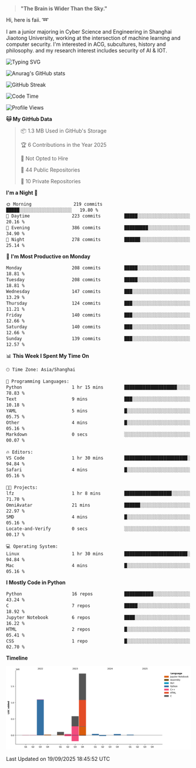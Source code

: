 > **"The Brain is Wider Than the Sky."**

  Hi, here is faii. :loop:  
  
  I am a junior majoring in Cyber Science and Engineering in Shanghai Jiaotong University, working at the intersection
  of machine learning and computer security. I'm interested in ACG, subcultures, history and philosophy. and my research interest includes security of AI & IOT.

![Typing SVG](https://readme-typing-svg.demolab.com/?lines=Any+sufficiently+advanced+technology+is+indistinguishable+from+magic;On+my+way+to+be+a+*magician*)

![Anurag's GitHub stats](https://github-readme-stats.vercel.app/api?username=faiimea)

![GitHub Streak](https://streak-stats.demolab.com/?user=faiimea)

<!--START_SECTION:waka-->
![Code Time](http://img.shields.io/badge/Code%20Time-828%20hrs%205%20mins-blue)

![Profile Views](http://img.shields.io/badge/Profile%20Views-0-blue)

**🐱 My GitHub Data** 

> 📦 1.3 MB Used in GitHub's Storage 
 > 
> 🏆 6 Contributions in the Year 2025
 > 
> 🚫 Not Opted to Hire
 > 
> 📜 44 Public Repositories 
 > 
> 🔑 10 Private Repositories 
 > 
**I'm a Night 🦉** 

```text
🌞 Morning                219 commits         █████░░░░░░░░░░░░░░░░░░░░   19.80 % 
🌆 Daytime                223 commits         █████░░░░░░░░░░░░░░░░░░░░   20.16 % 
🌃 Evening                386 commits         █████████░░░░░░░░░░░░░░░░   34.90 % 
🌙 Night                  278 commits         ██████░░░░░░░░░░░░░░░░░░░   25.14 % 
```
📅 **I'm Most Productive on Monday** 

```text
Monday                   208 commits         █████░░░░░░░░░░░░░░░░░░░░   18.81 % 
Tuesday                  208 commits         █████░░░░░░░░░░░░░░░░░░░░   18.81 % 
Wednesday                147 commits         ███░░░░░░░░░░░░░░░░░░░░░░   13.29 % 
Thursday                 124 commits         ███░░░░░░░░░░░░░░░░░░░░░░   11.21 % 
Friday                   140 commits         ███░░░░░░░░░░░░░░░░░░░░░░   12.66 % 
Saturday                 140 commits         ███░░░░░░░░░░░░░░░░░░░░░░   12.66 % 
Sunday                   139 commits         ███░░░░░░░░░░░░░░░░░░░░░░   12.57 % 
```


📊 **This Week I Spent My Time On** 

```text
🕑︎ Time Zone: Asia/Shanghai

💬 Programming Languages: 
Python                   1 hr 15 mins        ████████████████████░░░░░   78.83 % 
Text                     9 mins              ███░░░░░░░░░░░░░░░░░░░░░░   10.18 % 
YAML                     5 mins              █░░░░░░░░░░░░░░░░░░░░░░░░   05.75 % 
Other                    4 mins              █░░░░░░░░░░░░░░░░░░░░░░░░   05.16 % 
Markdown                 0 secs              ░░░░░░░░░░░░░░░░░░░░░░░░░   00.07 % 

🔥 Editors: 
VS Code                  1 hr 30 mins        ████████████████████████░   94.84 % 
Safari                   4 mins              █░░░░░░░░░░░░░░░░░░░░░░░░   05.16 % 

🐱‍💻 Projects: 
lfz                      1 hr 8 mins         ██████████████████░░░░░░░   71.70 % 
OmniAvatar               21 mins             ██████░░░░░░░░░░░░░░░░░░░   22.97 % 
SMD                      4 mins              █░░░░░░░░░░░░░░░░░░░░░░░░   05.16 % 
Locate-and-Verify        0 secs              ░░░░░░░░░░░░░░░░░░░░░░░░░   00.17 % 

💻 Operating System: 
Linux                    1 hr 30 mins        ████████████████████████░   94.84 % 
Mac                      4 mins              █░░░░░░░░░░░░░░░░░░░░░░░░   05.16 % 
```

**I Mostly Code in Python** 

```text
Python                   16 repos            ███████████░░░░░░░░░░░░░░   43.24 % 
C                        7 repos             █████░░░░░░░░░░░░░░░░░░░░   18.92 % 
Jupyter Notebook         6 repos             ████░░░░░░░░░░░░░░░░░░░░░   16.22 % 
HTML                     2 repos             █░░░░░░░░░░░░░░░░░░░░░░░░   05.41 % 
CSS                      1 repo              █░░░░░░░░░░░░░░░░░░░░░░░░   02.70 % 
```



**Timeline**

![Lines of Code chart](https://raw.githubusercontent.com/faiimea/faiimea/main/assets/bar_graph.png)


 Last Updated on 19/09/2025 18:45:52 UTC
<!--END_SECTION:waka-->
